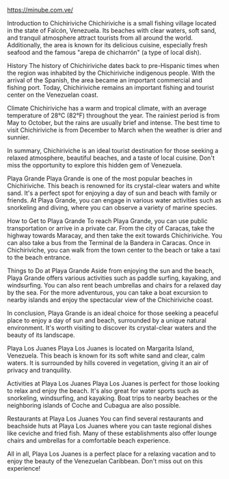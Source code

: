 
https://minube.com.ve/

Introduction to Chichiriviche
Chichiriviche is a small fishing village located in the state of Falcón, Venezuela. Its beaches with clear waters, soft sand, and tranquil atmosphere attract tourists from all around the world. Additionally, the area is known for its delicious cuisine, especially fresh seafood and the famous "arepa de chicharrón" (a type of local dish).

History
The history of Chichiriviche dates back to pre-Hispanic times when the region was inhabited by the Chichiriviche indigenous people. With the arrival of the Spanish, the area became an important commercial and fishing port. Today, Chichiriviche remains an important fishing and tourist center on the Venezuelan coast.

Climate
Chichiriviche has a warm and tropical climate, with an average temperature of 28°C (82°F) throughout the year. The rainiest period is from May to October, but the rains are usually brief and intense. The best time to visit Chichiriviche is from December to March when the weather is drier and sunnier.

In summary, Chichiriviche is an ideal tourist destination for those seeking a relaxed atmosphere, beautiful beaches, and a taste of local cuisine. Don't miss the opportunity to explore this hidden gem of Venezuela.

Playa Grande
Playa Grande is one of the most popular beaches in Chichiriviche. This beach is renowned for its crystal-clear waters and white sand. It's a perfect spot for enjoying a day of sun and beach with family or friends. At Playa Grande, you can engage in various water activities such as snorkeling and diving, where you can observe a variety of marine species.

How to Get to Playa Grande
To reach Playa Grande, you can use public transportation or arrive in a private car. From the city of Caracas, take the highway towards Maracay, and then take the exit towards Chichiriviche. You can also take a bus from the Terminal de la Bandera in Caracas. Once in Chichiriviche, you can walk from the town center to the beach or take a taxi to the beach entrance.

Things to Do at Playa Grande
Aside from enjoying the sun and the beach, Playa Grande offers various activities such as paddle surfing, kayaking, and windsurfing. You can also rent beach umbrellas and chairs for a relaxed day by the sea. For the more adventurous, you can take a boat excursion to nearby islands and enjoy the spectacular view of the Chichiriviche coast.

In conclusion, Playa Grande is an ideal choice for those seeking a peaceful place to enjoy a day of sun and beach, surrounded by a unique natural environment. It's worth visiting to discover its crystal-clear waters and the beauty of its landscape.

Playa Los Juanes
Playa Los Juanes is located on Margarita Island, Venezuela. This beach is known for its soft white sand and clear, calm waters. It is surrounded by hills covered in vegetation, giving it an air of privacy and tranquility.

Activities at Playa Los Juanes
Playa Los Juanes is perfect for those looking to relax and enjoy the beach. It's also great for water sports such as snorkeling, windsurfing, and kayaking. Boat trips to nearby beaches or the neighboring islands of Coche and Cubagua are also possible.

Restaurants at Playa Los Juanes
You can find several restaurants and beachside huts at Playa Los Juanes where you can taste regional dishes like ceviche and fried fish. Many of these establishments also offer lounge chairs and umbrellas for a comfortable beach experience.

All in all, Playa Los Juanes is a perfect place for a relaxing vacation and to enjoy the beauty of the Venezuelan Caribbean. Don't miss out on this experience!
